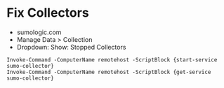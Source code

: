 # Fix Collectors
- sumologic.com
- Manage Data > Collection
- Dropdown: Show: Stopped Collectors

```
Invoke-Command -ComputerName remotehost -ScriptBlock {start-service sumo-collector}
Invoke-Command -ComputerName remotehost -ScriptBlock {get-service sumo-collector}
```
